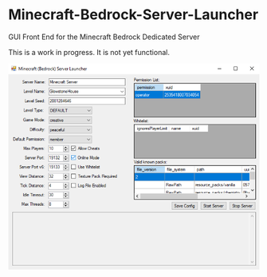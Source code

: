 # Minecraft-Bedrock-Server-Launcher
GUI Front End for the Minecraft Bedrock Dedicated Server

This is a work in progress.  It is not yet functional.

![](MinecraftServerLauncher.png)
